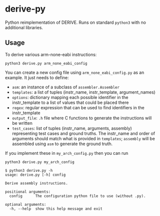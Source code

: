 # derive-py

Python reimplementation of DERIVE. Runs on standard `python3` with no additional libraries.

## Usage

To derive various arm-none-eabi instructions:
```
python3 derive.py arm_none_eabi_config
```

You can create a new config file using `arm_none_eabi_config.py` as an example. It just needs to define:

- `asm`: an instance of a subclass of `assembler.Assembler`
- `templates`: a list of tuples (instr_name, instr_template, argument_names)
- `options`: dictionary mapping each possible identifier in the instr_template to a list of values that could be placed there
- `regex`: regular expression that can be used to find identifiers in the instr_template
- `output_file`: `.h` file where C functions to generate the instructions will be written
- `test_cases`: list of tuples (instr_name, arguments, assembly) representing test cases and ground truths. The instr_name and order of arguments should match what is provided in `templates`; `assembly` will be assembled using `asm` to generate the ground truth.

If you implement these in `my_arch_config.py` then you can run
```
python3 derive.py my_arch_config
```

```
$ python3 derive.py -h
usage: derive.py [-h] config

Derive assembly instructions.

positional arguments:
  config      The configuration python file to use (without .py).

optional arguments:
  -h, --help  show this help message and exit
```